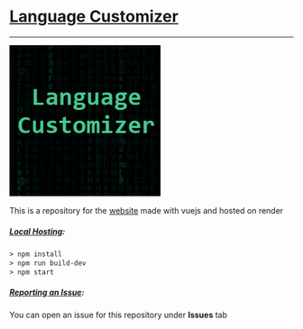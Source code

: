 # [Language Customizer](https://language-customizer.web.app/)
---
![Logo of website](./dist/preview.png)

This is a repository for the [website](https://language-customizer.web.app/) made with vuejs and hosted on render

##### <ins>Local Hosting</ins>:
```shell
> npm install
> npm run build-dev
> npm start
```

##### <ins>Reporting an Issue</ins>:

You can open an issue for this repository under **Issues** tab
